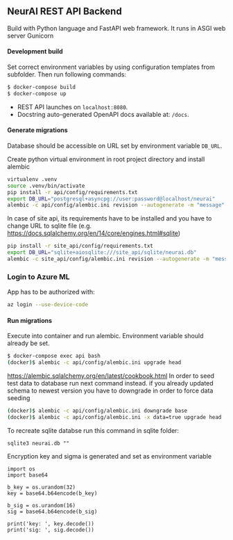 ## NeurAI REST API Backend

Build with Python language and FastAPI web framework. It runs in ASGI web server Gunicorn

#### Development build

Set correct environment variables by using configuration templates from subfolder. Then run following commands:
```bash
$ docker-compose build
$ docker-compose up
```

- REST API launches on `localhost:8080`.
- Docstring auto-generated OpenAPI docs available at: `/docs`.



#### Generate migrations

Database should be accessible on URL set by environment variable  `DB_URL`.

Create python virtual environment in root project directory and install alembic

```bash
virtualenv .venv
source .venv/bin/activate
pip install -r api/config/requirements.txt
export DB_URL="postgresql+asyncpg://user:password@localhost/neurai"
alembic -c api/config/alembic.ini revision --autogenerate -m "message"
```

In case of site api, its requirements have to be installed and you have to
change URL to sqlite file (e.g. https://docs.sqlalchemy.org/en/14/core/engines.html#sqlite)
```bash
pip install -r site_api/config/requirements.txt
export DB_URL="sqlite+aiosqlite:///site_api/sqlite/neurai.db"
alembic -c site_api/config/alembic.ini revision --autogenerate -m "message"
```

### Login to Azure ML
App has to be authorized with:
```bash
az login --use-device-code
```


#### Run migrations

Execute into container and run alembic. Environment variable should already be set.
```bash
$ docker-compose exec api bash
(docker)$ alembic -c api/config/alembic.ini upgrade head
```

https://alembic.sqlalchemy.org/en/latest/cookbook.html
In order to seed test data to database run next command instead. if you already updated schema
to newest version you have to downgrade in order to force data seeding
```bash
(docker)$ alembic -c api/config/alembic.ini downgrade base
(docker)$ alembic -c api/config/alembic.ini -x data=true upgrade head
```

To recreate sqlite databse run this command in sqlite folder:
```
sqlite3 neurai.db ""
```

Encryption key and sigma is generated and set as environment variable 
```
import os  
import base64

b_key = os.urandom(32)
key = base64.b64encode(b_key)

b_sig = os.urandom(16)
sig = base64.b64encode(b_sig)

print('key: ', key.decode())
print('sig: ', sig.decode())
```
